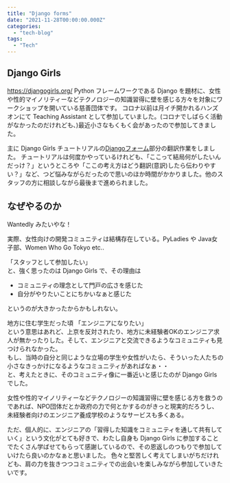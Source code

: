 ```yaml
---
title: "Django forms"
date: "2021-11-28T00:00:00.000Z"
categories: 
  - "tech-blog"
tags:
  - "Tech"
---
```


## Django Girls
https://djangogirls.org/
Python フレームワークである Django を題材に、女性や性的マイノリティーなどテクノロジーの知識習得に壁を感じる方々を対象にワークショップを開いている慈善団体です。
コロナ以前は月イチ開かれるハンズオンにて Teaching Assistant として参加していました。(コロナでしばらく活動がなかったのだけれども、)最近小さなもくもく会があったので参加してきました。

主に Django Girls チュートリアルの[Djangoフォーム](https://tutorial.djangogirls.org/ja/django_forms/)部分の翻訳作業をしました。
チュートリアルは何度かやっているけれども、「ここって結局何がしたいんだっけ？」というところや「ここの考え方はどう翻訳(意訳)したら伝わりやすい？」など、つど悩みながらだったので思いのほか時間がかかりました。他のスタッフの方に相談しながら最後まで進められました。

## なぜやるのか
Wantedly みたいやな！
  
実際、女性向けの開発コミュニティは結構存在している。PyLadies や Java女子部、Women Who Go Tokyo etc..
  
「スタッフとして参加したい」  
と、強く思ったのは  Django Girls で、その理由は
- コミュニティの理念として門戸の広さを感じた
- 自分がやりたいことにちかいなぁと感じた
  
というのが大きかったからかもしれない。  
 
地方に住む学生だった頃
「エンジニアになりたい」  
という意思はあれど、上京を反対されたり、地方に未経験者OKのエンジニア求人が無かったりした。そして、エンジニアと交流できるようなコミュニティも見つけられなかった。  
もし、当時の自分と同じような立場の学生や女性がいたら、そういった人たちの小さなきっかけになるようなコミュニティがあればなぁ・・  
と、考えたときに、そのコミュニティ像に一番近いと感じたのが Django Girls でした。  
  
女性や性的マイノリティーなどテクノロジーの知識習得に壁を感じる方を救うのであれば、NPO団体だとか政府の力で何とかするのがきっと現実的だろうし、未経験者向けのエンジニア養成学校のようなサービスも多くある。  
  
ただ、個人的に、エンジニアの「習得した知識をコミュニティを通して共有していく」という文化がとても好きで、わたし自身も Django Girls に参加することでたくさん学ばせてもらって感謝しているので、その恩返しのつもりで参加していけたら良いのかなぁと思いました。
色々と堅苦しく考えてしまいがちだけれども、肩の力を抜きつつコミュニティでの出会いを楽しみながら参加していきたいです。